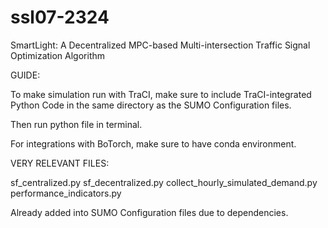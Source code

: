 # ssl07-2324
SmartLight: A Decentralized MPC-based Multi-intersection Traffic Signal Optimization Algorithm

GUIDE:


To make simulation run with TraCI, make sure to include TraCI-integrated Python Code in the same directory as the SUMO Configuration files.

Then run python file in terminal.


For integrations with BoTorch, make sure to have conda environment.


VERY RELEVANT FILES:

sf_centralized.py
sf_decentralized.py
collect_hourly_simulated_demand.py
performance_indicators.py

Already added into SUMO Configuration files due to dependencies.